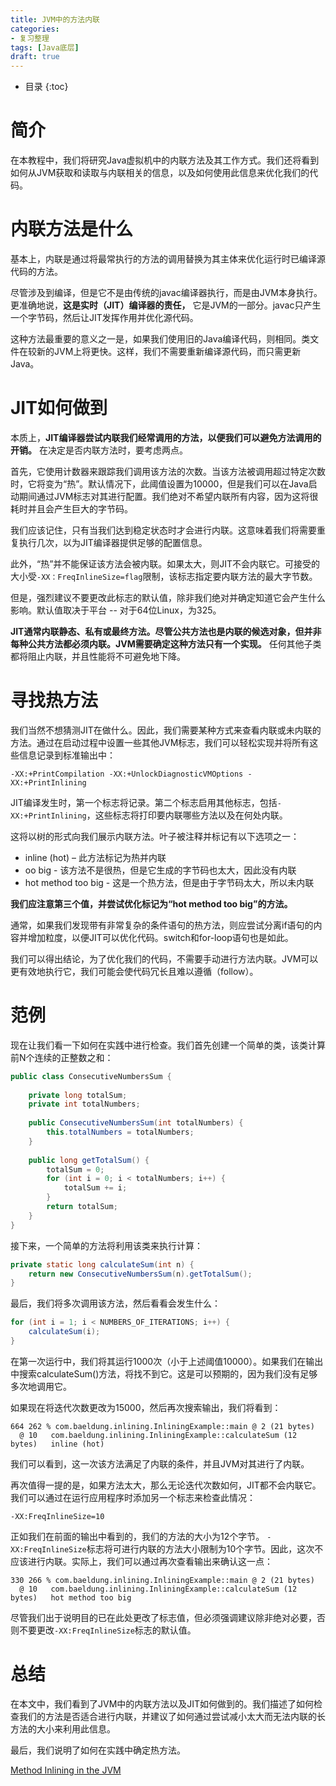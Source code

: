```yaml
---
title: JVM中的方法内联
categories:
- 复习整理
tags: [Java底层]
draft: true
---
```


* 目录
{:toc}


# 简介

在本教程中，我们将研究Java虚拟机中的内联方法及其工作方式。我们还将看到如何从JVM获取和读取与内联相关的信息，以及如何使用此信息来优化我们的代码。

# 内联方法是什么

基本上，内联是通过将最常执行的方法的调用替换为其主体来优化运行时已编译源代码的方法。

尽管涉及到编译，但是它不是由传统的javac编译器执行，而是由JVM本身执行。更准确地说，**这是实时（JIT）编译器的责任，** 它是JVM的一部分。javac只产生一个字节码，然后让JIT发挥作用并优化源代码。

这种方法最重要的意义之一是，如果我们使用旧的Java编译代码，则相同。类文件在较新的JVM上将更快。这样，我们不需要重新编译源代码，而只需更新Java。

# JIT如何做到

本质上，**JIT编译器尝试内联我们经常调用的方法，以便我们可以避免方法调用的开销。** 在决定是否内联方法时，要考虑两点。

首先，它使用计数器来跟踪我们调用该方法的次数。当该方法被调用超过特定次数时，它将变为“热”。默认情况下，此阈值设置为10000，但是我们可以在Java启动期间通过JVM标志对其进行配置。我们绝对不希望内联所有内容，因为这将很耗时并且会产生巨大的字节码。

我们应该记住，只有当我们达到稳定状态时才会进行内联。这意味着我们将需要重复执行几次，以为JIT编译器提供足够的配置信息。

此外，“热”并不能保证该方法会被内联。如果太大，则JIT不会内联它。可接受的大小受`-XX：FreqInlineSize=flag`限制，该标志指定要内联方法的最大字节数。

但是，强烈建议不要更改此标志的默认值，除非我们绝对并确定知道它会产生什么影响。默认值取决于平台 -- 对于64位Linux，为325。

**JIT通常内联静态、私有或最终方法。尽管公共方法也是内联的候选对象，但并非每种公共方法都必须内联。JVM需要确定这种方法只有一个实现。** 任何其他子类都将阻止内联，并且性能将不可避免地下降。

# 寻找热方法

我们当然不想猜测JIT在做什么。因此，我们需要某种方式来查看内联或未内联的方法。通过在启动过程中设置一些其他JVM标志，我们可以轻松实现并将所有这些信息记录到标准输出中：
```
-XX:+PrintCompilation -XX:+UnlockDiagnosticVMOptions -XX:+PrintInlining
```

JIT编译发生时，第一个标志将记录。第二个标志启用其他标志，包括`-XX:+PrintInlining`，这些标志将打印要内联哪些方法以及在何处内联。

这将以树的形式向我们展示内联方法。叶子被注释并标记有以下选项之一：

* inline (hot) – 此方法标记为热并内联
* oo big - 该方法不是很热，但是它生成的字节码也太大，因此没有内联
* hot method too big - 这是一个热方法，但是由于字节码太大，所以未内联

**我们应注意第三个值，并尝试优化标记为“hot method too big”的方法。**

通常，如果我们发现带有非常复杂的条件语句的热方法，则应尝试分离if语句的内容并增加粒度，以便JIT可以优化代码。switch和for-loop语句也是如此。

我们可以得出结论，为了优化我们的代码，不需要手动进行方法内联。JVM可以更有效地执行它，我们可能会使代码冗长且难以遵循（follow）。

# 范例

现在让我们看一下如何在实践中进行检查。我们首先创建一个简单的类，该类计算前N个连续的正整数之和：
```java
public class ConsecutiveNumbersSum {
 
    private long totalSum;
    private int totalNumbers;
 
    public ConsecutiveNumbersSum(int totalNumbers) {
        this.totalNumbers = totalNumbers;
    }
 
    public long getTotalSum() {
        totalSum = 0;
        for (int i = 0; i < totalNumbers; i++) {
            totalSum += i;
        }
        return totalSum;
    }
}
```

接下来，一个简单的方法将利用该类来执行计算：
```java
private static long calculateSum(int n) {
    return new ConsecutiveNumbersSum(n).getTotalSum();
}
```

最后，我们将多次调用该方法，然后看看会发生什么：
```java
for (int i = 1; i < NUMBERS_OF_ITERATIONS; i++) {
    calculateSum(i);
}
```

在第一次运行中，我们将其运行1000次（小于上述阈值10000）。如果我们在输出中搜索calculateSum()方法，将找不到它。这是可以预期的，因为我们没有足够多次地调用它。

如果现在将迭代次数更改为15000，然后再次搜索输出，我们将看到：
```
664 262 % com.baeldung.inlining.InliningExample::main @ 2 (21 bytes)
  @ 10   com.baeldung.inlining.InliningExample::calculateSum (12 bytes)   inline (hot)
```

我们可以看到，这一次该方法满足了内联的条件，并且JVM对其进行了内联。

再次值得一提的是，如果方法太大，那么无论迭代次数如何，JIT都不会内联它。我们可以通过在运行应用程序时添加另一个标志来检查此情况：

```
-XX:FreqInlineSize=10
```

正如我们在前面的输出中看到的，我们的方法的大小为12个字节。 `-XX:FreqInlineSize`标志将可进行内联的方法大小限制为10个字节。因此，这次不应该进行内联。实际上，我们可以通过再次查看输出来确认这一点：
```
330 266 % com.baeldung.inlining.InliningExample::main @ 2 (21 bytes)
  @ 10   com.baeldung.inlining.InliningExample::calculateSum (12 bytes)   hot method too big
```

尽管我们出于说明目的已在此处更改了标志值，但必须强调建议除非绝对必要，否则不要更改`-XX:FreqInlineSize`标志的默认值。

# 总结

在本文中，我们看到了JVM中的内联方法以及JIT如何做到的。我们描述了如何检查我们的方法是否适合进行内联，并建议了如何通过尝试减小太大而无法内联的长方法的大小来利用此信息。

最后，我们说明了如何在实践中确定热方法。


[Method Inlining in the JVM](https://www.baeldung.com/jvm-method-inlining)